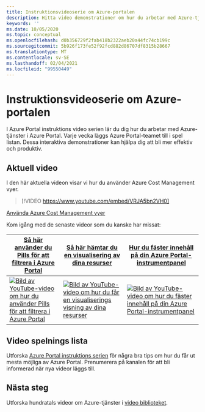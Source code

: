 ```yaml
---
title: Instruktionsvideoserie om Azure-portalen
description: Hitta video demonstrationer om hur du arbetar med Azure-tjänster i portalen. Visa och länka direkt till de senaste instruktions videorna.
keywords: ''
ms.date: 10/05/2020
ms.topic: conceptual
ms.openlocfilehash: d0b356729f2fab418b2322aeb20a44fc74cb199c
ms.sourcegitcommit: 5b926f173fe52f92fcd882d86707df8315b28667
ms.translationtype: MT
ms.contentlocale: sv-SE
ms.lasthandoff: 02/04/2021
ms.locfileid: "99550449"
---
```

# <a name="azure-portal-how-to-video-series"></a>Instruktionsvideoserie om Azure-portalen

I Azure Portal instruktions video serien lär du dig hur du arbetar med Azure-tjänster i Azure Portal. Varje vecka läggs Azure Portal-teamet till i spel listan. Dessa interaktiva demonstrationer kan hjälpa dig att bli mer effektiv och produktiv.

## <a name="featured-video"></a>Aktuell video

I den här aktuella videon visar vi hur du använder Azure Cost Management vyer.

> [!VIDEO https://www.youtube.com/embed/VRJA5bn2VH0]

[Använda Azure Cost Management vyer](https://www.youtube.com/watch?v=VRJA5bn2VH0)

Kom igång med de senaste videor som du kanske har missat:

| [Så här använder du Pills för att filtrera i Azure Portal](https://www.youtube.com/watch?v=XyKh_3NxUlM)  | [Så här hämtar du en visualisering av dina resurser](https://www.youtube.com/watch?v=wudqkkJd5E4)  | [Hur du fäster innehåll på din Azure Portal-instrumentpanel](https://www.youtube.com/watch?v=eyOJkhYItSg) |
| ------| ------ | ------ |
| [![Bild av YouTube-video om hur du använder Pills för att filtrera i Azure Portal](https://i.ytimg.com/vi/XyKh_3NxUlM/hqdefault.jpg)](https://www.youtube.com/watch?XyKh_3NxUlM) | [![Bild av YouTube-video om hur du får en visualiserings visning av dina resurser](https://i.ytimg.com/vi/wudqkkJd5E4/hqdefault.jpg)](http://www.youtube.com/watch?v=wudqkkJd5E4) | [![Bild av YouTube-video om hur du fäster innehåll på din Azure Portal-instrumentpanel](https://i.ytimg.com/vi/eyOJkhYItSg/hqdefault.jpg)](http://www.youtube.com/watch?v=eyOJkhYItSg) |

## <a name="video-playlist"></a>Video spelnings lista

Utforska [Azure Portal instruktions serien](https://www.youtube.com/playlist?list=PLLasX02E8BPBKgXP4oflOL29TtqTzwhxR) för några bra tips om hur du får ut mesta möjliga av Azure Portal. Prenumerera på kanalen för att bli informerad när nya videor läggs till.

## <a name="next-steps"></a>Nästa steg

Utforska hundratals videor om Azure-tjänster i [video biblioteket](https://azure.microsoft.com/resources/videos/index/?tag=microsoft-azure-portal).
